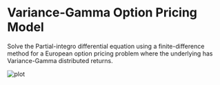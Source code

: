 # Variance-Gamma Option Pricing Model

Solve the Partial-integro differential equation using a finite-difference method
for a European option pricing problem where the underlying has Variance-Gamma
distributed returns.

![plot](https://rawgithub.com/daleroberts/vgfd/master/images/plot.png)
